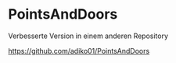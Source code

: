 # PointsAndDoors
Verbesserte Version in einem anderen Repository

<a href="https://github.com/adiko01/PointsAndDoors">https://github.com/adiko01/PointsAndDoors</a>